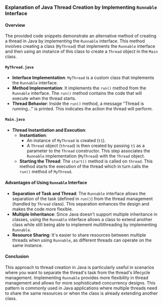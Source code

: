 ### Explanation of Java Thread Creation by Implementing `Runnable` Interface

#### Overview
The provided code snippets demonstrate an alternative method of creating a thread in Java by implementing the `Runnable` interface. This method involves creating a class (`MyThread`) that implements the `Runnable` interface and then using an instance of this class to create a `Thread` object in the `Main` class.

#### `MyThread.java`
- **Interface Implementation**: `MyThread` is a custom class that implements the `Runnable` interface.
- **Method Implementation**: It implements the `run()` method from the `Runnable` interface. The `run()` method contains the code that will execute when the thread starts.
- **Thread Behavior**: Inside the `run()` method, a message "Thread is running..." is printed. This indicates the action the thread will perform.

#### `Main.java`
- **Thread Instantiation and Execution**:
  - **Instantiation**: 
    - An instance of `MyThread` is created (`t1`).
    - A `Thread` object (`thread`) is then created by passing `t1` as a parameter to the `Thread` constructor. This step associates the `Runnable` implementation (`MyThread`) with the `Thread` object.
  - **Starting the Thread**: The `start()` method is called on `thread`. This method starts the execution of the thread which in turn calls the `run()` method of `MyThread`.

#### Advantages of Using `Runnable` Interface
- **Separation of Task and Thread**: The `Runnable` interface allows the separation of the task (defined in `run()`) from the thread management (handled by `Thread` class). This separation enhances the design and makes the code more flexible.
- **Multiple Inheritance**: Since Java doesn't support multiple inheritance in classes, using the `Runnable` interface allows a class to extend another class while still being able to implement multithreading by implementing `Runnable`.
- **Resource Sharing**: It's easier to share resources between multiple threads when using `Runnable`, as different threads can operate on the same instance.

#### Conclusion
This approach to thread creation in Java is particularly useful in scenarios where you want to separate the thread's task from the thread's lifecycle management. Implementing `Runnable` provides more flexibility in thread management and allows for more sophisticated concurrency designs. This pattern is commonly used in Java applications where multiple threads need to share the same resources or when the class is already extending another class.